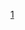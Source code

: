 

[1](https://github.com/pourmalek/covir2/blob/main/longitudinal/20210709/output/DELP/graph%2011a%20COVID-19%20daily%20deaths%2C%20Iran%2C%20DELP.pdf)



